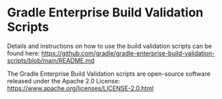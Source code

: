 Gradle Enterprise Build Validation Scripts
==========================================

Details and instructions on how to use the build validation scripts can be found here:
https://github.com/gradle/gradle-enterprise-build-validation-scripts/blob/main/README.md

The Gradle Enterprise Build Validation scripts are open-source software released under the Apache 2.0 License:
https://www.apache.org/licenses/LICENSE-2.0.html
